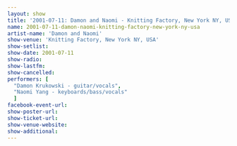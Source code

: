 ```yaml
---
layout: show
title: '2001-07-11: Damon and Naomi - Knitting Factory, New York NY, USA'
name: 2001-07-11-damon-naomi-knitting-factory-new-york-ny-usa
artist-name: 'Damon and Naomi'
show-venue: 'Knitting Factory, New York NY, USA'
show-setlist: 
show-date: 2001-07-11
show-radio: 
show-lastfm: 
show-cancelled: 
performers: [
  "Damon Krukowski - guitar/vocals",
  "Naomi Yang - keyboards/bass/vocals"
  ]
facebook-event-url: 
show-poster-url: 
show-ticket-url: 
show-venue-website: 
show-additional: 
---
```


